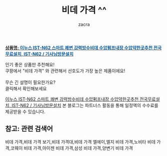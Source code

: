 ﻿---
layout: post
title:  "비데 가격 ^^"
author: zacra
categories: [ 아이템 ]
tags: [비데 가격,비데 가격 보기,비데 가격대,비데 가격 엘에이,엘지 비데 가격,노비타 비데 가격,코웨이 비데 가격,아이젠 비데 가격,삼성 비데 가격,양변기 비데 가격]
image: https://static.coupangcdn.com/image/vendor_inventory/6428/bf4d27a91d18b8921bb8bb9a8cceabce16842c53747d7d53bbc81ceb2644.jpg 
description: "쿠팡에서 비데 가격 관련 키워드로 가장 고객 선호도가 높은 제품이랍니다."
rating: 4.5
---

<a href="https://link.coupang.com/re/AFFSDP?lptag=AF8407795&pageKey=1176652689&itemId=2155574759&vendorItemId=70153821209&traceid=V0-153-70018532d75ec325"><b>상품명: <font color='#01579B'>이누스 IST-N62 스마트 쾌변 강력방수비데 수압펌프내장 수압약한곳추천 전국무료설치, IST-N62 / 기사님방문설치</font></b></a>

인기 좋은 상품만 추천해요!<br/>
쿠팡에서 "비데 가격" 와 관련해서 선호도가 가장 높은 제품이에요!<br/><br/>
무슨 긴 설명이 필요한가요?  
클릭해서 확인해보세요


<a href="https://link.coupang.com/re/AFFSDP?lptag=AF8407795&pageKey=1176652689&itemId=2155574759&vendorItemId=70153821209&traceid=V0-153-70018532d75ec325">이누스 IST-N62 스마트 쾌변 강력방수비데 수압펌프내장 수압약한곳추천 전국무료설치, IST-N62 / 기사님방문설치</a>
본 블로그는 파트너스 활동을 통해 일정액의 수수료를 제공받을 수 있습니다.

## 참고: 관련 검색어    
비데 가격,비데 가격 보기,비데 가격대,비데 가격 엘에이,엘지 비데 가격,노비타 비데 가격,코웨이 비데 가격,아이젠 비데 가격,삼성 비데 가격,양변기 비데 가격
